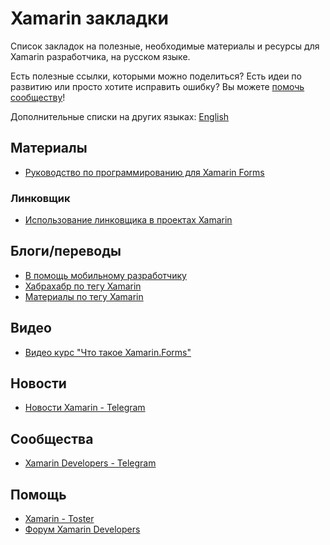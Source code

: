 # Xamarin закладки

Список закладок на полезные, необходимые материалы и ресурсы для Xamarin разработчика, на русском языке.

Есть полезные ссылки, которыми можно поделиться? Есть идеи по развитию или просто хотите исправить ошибку?
Вы можете [помочь сообществу](https://github.com/wcoder/awesome-xamarin-bookmarks/pulls)!

Дополнительные списки на других языках:  [English](/README.md)

## Материалы
* [Руководство по программированию для Xamarin Forms](https://metanit.com/sharp/xamarin/)

### Линковщик
* [Использование линковщика в проектах Xamarin](https://xamdev.ru/linking-in-xamarin/)

## Блоги/переводы
* [В помощь мобильному разработчику](https://xamdev.ru/)
* [Хабрахабр по тегу Xamarin](https://habrahabr.ru/search/?q=xamarin)
* [Материалы по тегу Xamarin](https://wcoder.github.io/tags/#xamarin)

## Видео
* [Видео курс "Что такое Xamarin.Forms"](https://itvdn.com/ru/video/xamarin)

## Новости
* [Новости Xamarin - Telegram](https://t.me/xamarin_ru)

## Сообщества
* [Xamarin Developers - Telegram](https://t.me/xamarin_russia)

## Помощь
* [Xamarin - Toster](https://toster.ru/tag/xamarin/questions)
* [Форум Xamarin Developers](https://forums.xamdev.ru/)


